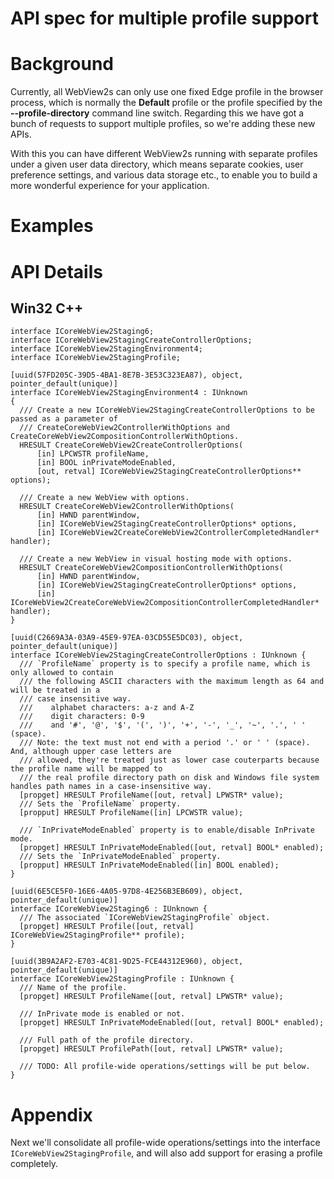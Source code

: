 API spec for multiple profile support
===

# Background

Currently, all WebView2s can only use one fixed Edge profile in the browser process, which is
normally the **Default** profile or the profile specified by the **--profile-directory** command
line switch. Regarding this we have got a bunch of requests to support multiple profiles, so we're
adding these new APIs.

With this you can have different WebView2s running with separate profiles under a given user data
directory, which means separate cookies, user preference settings, and various data storage etc.,
to enable you to build a more wonderful experience for your application.

# Examples
<!-- TEMPLATE
    Use this section to explain the features of the API, showing
    example code with each description in both C# (for our WinRT API or .NET API) and
    in C++ for our COM API. Use snippets of the sample code you wrote for the sample apps.
    The sample code for C++ and C# should demonstrate the same thing.

    The general format is:

    ## FirstFeatureName

    Feature explanation text goes here, including why an app would use it, how it
    replaces or supplements existing functionality.

    ```c#
    void SampleMethod()
    {
        var show = new AnExampleOf();
        show.SomeMembers = AndWhyItMight(be, interesting)
    }
    ```
    
    ```cpp
    void SampleClass::SampleMethod()
    {
        winrt::com_ptr<ICoreWebView2> webview2 = ...
    }
    ```

    ## SecondFeatureName

    Feature explanation text goes here, including why an app would use it, how it
    replaces or supplements existing functionality.

    ```c#
    void SampleMethod()
    {
        var show = new AnExampleOf();
        show.SomeMembers = AndWhyItMight(be, interesting)
    }
    ```
    
    ```cpp
    void SampleClass::SampleMethod()
    {
        winrt::com_ptr<ICoreWebView2> webview2 = ...
    }
    ```

    As an example of this section, see the Examples section for the Custom Downloads
    APIs (https://github.com/MicrosoftEdge/WebView2Feedback/blob/master/specs/CustomDownload.md). 
-->

# API Details

## Win32 C++

```IDL
interface ICoreWebView2Staging6;
interface ICoreWebView2StagingCreateControllerOptions;
interface ICoreWebView2StagingEnvironment4;
interface ICoreWebView2StagingProfile;

[uuid(57FD205C-39D5-4BA1-8E7B-3E53C323EA87), object, pointer_default(unique)]
interface ICoreWebView2StagingEnvironment4 : IUnknown
{
  /// Create a new ICoreWebView2StagingCreateControllerOptions to be passed as a parameter of
  /// CreateCoreWebView2ControllerWithOptions and CreateCoreWebView2CompositionControllerWithOptions.
  HRESULT CreateCoreWebView2CreateControllerOptions(
      [in] LPCWSTR profileName,
      [in] BOOL inPrivateModeEnabled,
      [out, retval] ICoreWebView2StagingCreateControllerOptions** options);

  /// Create a new WebView with options.
  HRESULT CreateCoreWebView2ControllerWithOptions(
      [in] HWND parentWindow,
      [in] ICoreWebView2StagingCreateControllerOptions* options,
      [in] ICoreWebView2CreateCoreWebView2ControllerCompletedHandler* handler);

  /// Create a new WebView in visual hosting mode with options.
  HRESULT CreateCoreWebView2CompositionControllerWithOptions(
      [in] HWND parentWindow,
      [in] ICoreWebView2StagingCreateControllerOptions* options,
      [in] ICoreWebView2CreateCoreWebView2CompositionControllerCompletedHandler* handler);
}

[uuid(C2669A3A-03A9-45E9-97EA-03CD55E5DC03), object, pointer_default(unique)]
interface ICoreWebView2StagingCreateControllerOptions : IUnknown {
  /// `ProfileName` property is to specify a profile name, which is only allowed to contain
  /// the following ASCII characters with the maximum length as 64 and will be treated in a
  /// case insensitive way.
  ///    alphabet characters: a-z and A-Z
  ///    digit characters: 0-9
  ///    and '#', '@', '$', '(', ')', '+', '-', '_', '~', '.', ' ' (space).
  /// Note: the text must not end with a period '.' or ' ' (space). And, although upper case letters are
  /// allowed, they're treated just as lower case couterparts because the profile name will be mapped to
  /// the real profile directory path on disk and Windows file system handles path names in a case-insensitive way.
  [propget] HRESULT ProfileName([out, retval] LPWSTR* value);
  /// Sets the `ProfileName` property.
  [propput] HRESULT ProfileName([in] LPCWSTR value);

  /// `InPrivateModeEnabled` property is to enable/disable InPrivate mode.
  [propget] HRESULT InPrivateModeEnabled([out, retval] BOOL* enabled);
  /// Sets the `InPrivateModeEnabled` property.
  [propput] HRESULT InPrivateModeEnabled([in] BOOL enabled);
}

[uuid(6E5CE5F0-16E6-4A05-97D8-4E256B3EB609), object, pointer_default(unique)]
interface ICoreWebView2Staging6 : IUnknown {
  /// The associated `ICoreWebView2StagingProfile` object.
  [propget] HRESULT Profile([out, retval] ICoreWebView2StagingProfile** profile);
}

[uuid(3B9A2AF2-E703-4C81-9D25-FCE44312E960), object, pointer_default(unique)]
interface ICoreWebView2StagingProfile : IUnknown {
  /// Name of the profile.
  [propget] HRESULT ProfileName([out, retval] LPWSTR* value);

  /// InPrivate mode is enabled or not.
  [propget] HRESULT InPrivateModeEnabled([out, retval] BOOL* enabled);

  /// Full path of the profile directory.
  [propget] HRESULT ProfilePath([out, retval] LPWSTR* value);

  /// TODO: All profile-wide operations/settings will be put below.
}
```

# Appendix

Next we'll consolidate all profile-wide operations/settings into the interface
`ICoreWebView2StagingProfile`, and will also add support for erasing a profile completely.

